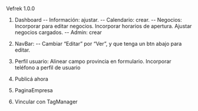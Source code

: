 Vefrek 1.0.0

1. Dashboard
   -- Información: ajustar.
   -- Calendario: crear.
   -- Negocios: Incorporar para editar negocios. Incorporar horarios de apertura. Ajustar negocios cargados.
   -- Admin: crear
2. NavBar:
   -- Cambiar “Editar” por “Ver”, y que tenga un btn abajo para editar.
3. Perfil usuario: Alinear campo provincia en formulario. Incorporar teléfono a perfil de usuario
4. Publicá ahora
5. PaginaEmpresa

6. Vincular con TagManager
